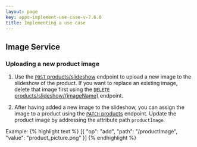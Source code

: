 ```yaml
---
layout: page
key: apps-implement-use-case-v-7.6.0
title: Implementing a use case
---
```


## Image Service

### Uploading a new product image

1. Use the [`POST` products/slideshow](page:apps-api-post-shops-shopid-products-productid-slideshow-information) endpoint to upload a new image to the slideshow of the product.
If you want to replace an existing image, delete that image first using the [`DELETE` products/slideshow/{imageName}](page:apps-api-delete-shops-shopid-products-productid-slideshow-imagename-information) endpoint.

2. After having added a new image to the slideshow, you can assign the image to a product using the [`PATCH` products](page:apps-api-patch-shops-shopid-products-productid-information) endpoint.
Update the product image by addressing the attribute path `productImage`.

Example:
  {% highlight text %}
  [{
    "op": "add",
    "path": "/productImage",
    "value": "product_picture.png"
  }]
  {% endhighlight %}
